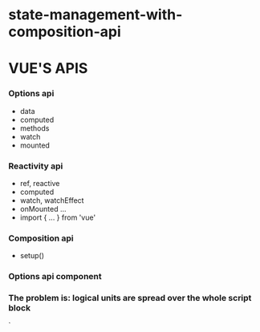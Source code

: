 # state-management-with-composition-api

# VUE'S APIS

### Options api
- data
- computed
- methods
- watch
- mounted

### Reactivity api
- ref, reactive
- computed
- watch, watchEffect
- onMounted
...
- import { ... } from 'vue'

### Composition api
- setup()

### Options api component
### The problem is: logical units are spread over the whole script block

`
<template>
    <p>{{greeting}} {{ fullName }}</p>
</tempate>

<script>
export default {
    name: 'ComponentName',
    data() {
        return {
            greeting: 'hello'
        }
    }
    props: {
        firstName: {
            type: string,
            required: true
        },
        lastName: {
            type: string,
            required: true
        }
    },

    computed: {
        fullname() {
            return `${this.firstName} ${this.lastName}`
        }
    },

    methods: {
        ....
    }
}
</script>
`

# Composition APIS
### The composition Api enables developers to encapsulate logical units. In one single file or shared with other. Seems like hooks in react